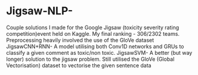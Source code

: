 # Jigsaw-NLP-
Couple solutions I made for the Google Jigsaw (toxicity severity rating competition)event held on Kaggle. My final ranking - 306/2302 teams. Preprocessing heavily involved the use of the GloVe dataset
JigsawCNN+RNN- A model utilising both Conv1D networks and GRUs to classify a given comment as toxic/non toxic. 
JigsawSVM- A better (but way longer) solution to the jigsaw problem. Still utilised the GloVe (Global Vectorisation) dataset to vectorise the given sentence data
